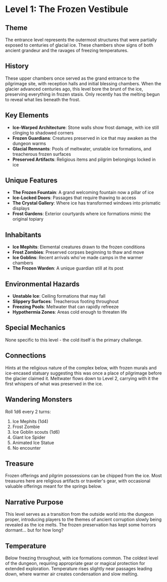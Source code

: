 # Level 1: The Frozen Vestibule

## Theme

The entrance level represents the outermost structures that were partially exposed to centuries of glacial ice. These chambers show signs of both ancient grandeur and the ravages of freezing temperatures.

## History

These upper chambers once served as the grand entrance to the pilgrimage site, with reception halls and initial blessing chambers. When the glacier advanced centuries ago, this level bore the brunt of the ice, preserving everything in frozen stasis. Only recently has the melting begun to reveal what lies beneath the frost.

## Key Elements

- **Ice-Warped Architecture**: Stone walls show frost damage, with ice still clinging to shadowed corners
- **Frozen Guardians**: Creatures preserved in ice that may awaken as the dungeon warms
- **Glacial Remnants**: Pools of meltwater, unstable ice formations, and treacherous frozen surfaces
- **Preserved Artifacts**: Religious items and pilgrim belongings locked in ice

## Unique Features

- **The Frozen Fountain**: A grand welcoming fountain now a pillar of ice
- **Ice-Locked Doors**: Passages that require thawing to access
- **The Crystal Gallery**: Where ice has transformed windows into prismatic displays
- **Frost Gardens**: Exterior courtyards where ice formations mimic the original topiary

## Inhabitants

- **Ice Mephits**: Elemental creatures drawn to the frozen conditions
- **Frost Zombies**: Preserved corpses beginning to thaw and move
- **Ice Goblins**: Recent arrivals who've made camps in the warmer chambers
- **The Frozen Warden**: A unique guardian still at its post

## Environmental Hazards

- **Unstable Ice**: Ceiling formations that may fall
- **Slippery Surfaces**: Treacherous footing throughout
- **Freezing Pools**: Meltwater that can rapidly refreeze
- **Hypothermia Zones**: Areas cold enough to threaten life

## Special Mechanics

None specific to this level - the cold itself is the primary challenge.

## Connections

Hints at the religious nature of the complex below, with frozen murals and ice-encased statuary suggesting this was once a place of pilgrimage before the glacier claimed it. Meltwater flows down to Level 2, carrying with it the first whispers of what was preserved in the ice.

## Wandering Monsters

Roll 1d6 every 2 turns:
1. Ice Mephits (1d4)
2. Frost Zombie
3. Ice Goblin scouts (1d6)
4. Giant Ice Spider
5. Animated Ice Statue
6. No encounter

## Treasure

Frozen offerings and pilgrim possessions can be chipped from the ice. Most treasures here are religious artifacts or traveler's gear, with occasional valuable offerings meant for the springs below.

## Narrative Purpose

This level serves as a transition from the outside world into the dungeon proper, introducing players to the themes of ancient corruption slowly being revealed as the ice melts. The frozen preservation has kept some horrors dormant... but for how long?

## Temperature

Below freezing throughout, with ice formations common. The coldest level of the dungeon, requiring appropriate gear or magical protection for extended exploration. Temperature rises slightly near passages leading down, where warmer air creates condensation and slow melting.